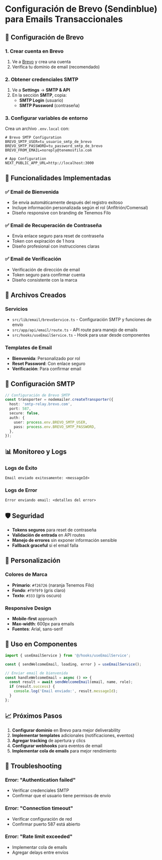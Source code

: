# Configuración de Brevo (Sendinblue) para Emails Transaccionales

## 📧 Configuración de Brevo

### 1. Crear cuenta en Brevo
1. Ve a [Brevo](https://www.brevo.com/) y crea una cuenta
2. Verifica tu dominio de email (recomendado)

### 2. Obtener credenciales SMTP
1. Ve a **Settings** → **SMTP & API**
2. En la sección **SMTP**, copia:
   - **SMTP Login** (usuario)
   - **SMTP Password** (contraseña)

### 3. Configurar variables de entorno
Crea un archivo `.env.local` con:

```env
# Brevo SMTP Configuration
BREVO_SMTP_USER=tu_usuario_smtp_de_brevo
BREVO_SMTP_PASSWORD=tu_password_smtp_de_brevo
BREVO_FROM_EMAIL=noreply@tenemosfilo.com

# App Configuration
NEXT_PUBLIC_APP_URL=http://localhost:3000
```

## 🚀 Funcionalidades Implementadas

### ✅ Email de Bienvenida
- Se envía automáticamente después del registro exitoso
- Incluye información personalizada según el rol (Anfitrión/Comensal)
- Diseño responsive con branding de Tenemos Filo

### ✅ Email de Recuperación de Contraseña
- Envía enlace seguro para reset de contraseña
- Token con expiración de 1 hora
- Diseño profesional con instrucciones claras

### ✅ Email de Verificación
- Verificación de dirección de email
- Token seguro para confirmar cuenta
- Diseño consistente con la marca

## 📁 Archivos Creados

### Servicios
- `src/lib/email/brevoService.ts` - Configuración SMTP y funciones de envío
- `src/app/api/email/route.ts` - API route para manejo de emails
- `src/hooks/useEmailService.ts` - Hook para usar desde componentes

### Templates de Email
- **Bienvenida**: Personalizado por rol
- **Reset Password**: Con enlace seguro
- **Verificación**: Para confirmar email

## 🔧 Configuración SMTP

```typescript
// Configuración de Brevo SMTP
const transporter = nodemailer.createTransporter({
  host: 'smtp-relay.brevo.com',
  port: 587,
  secure: false,
  auth: {
    user: process.env.BREVO_SMTP_USER,
    pass: process.env.BREVO_SMTP_PASSWORD,
  },
});
```

## 📊 Monitoreo y Logs

### Logs de Éxito
```
Email enviado exitosamente: <messageId>
```

### Logs de Error
```
Error enviando email: <detalles del error>
```

## 🛡️ Seguridad

- **Tokens seguros** para reset de contraseña
- **Validación de entrada** en API routes
- **Manejo de errores** sin exponer información sensible
- **Fallback graceful** si el email falla

## 🎨 Personalización

### Colores de Marca
- **Primario**: `#f26726` (naranja Tenemos Filo)
- **Fondo**: `#f9f9f9` (gris claro)
- **Texto**: `#333` (gris oscuro)

### Responsive Design
- **Mobile-first** approach
- **Max-width**: 600px para emails
- **Fuentes**: Arial, sans-serif

## 🔄 Uso en Componentes

```typescript
import { useEmailService } from '@/hooks/useEmailService';

const { sendWelcomeEmail, loading, error } = useEmailService();

// Enviar email de bienvenida
const handleWelcomeEmail = async () => {
  const result = await sendWelcomeEmail(email, name, role);
  if (result.success) {
    console.log('Email enviado:', result.messageId);
  }
};
```

## 📈 Próximos Pasos

1. **Configurar dominio** en Brevo para mejor deliverability
2. **Implementar templates** adicionales (notificaciones, eventos)
3. **Agregar tracking** de apertura y clics
4. **Configurar webhooks** para eventos de email
5. **Implementar cola de emails** para mejor rendimiento

## 🚨 Troubleshooting

### Error: "Authentication failed"
- Verificar credenciales SMTP
- Confirmar que el usuario tiene permisos de envío

### Error: "Connection timeout"
- Verificar configuración de red
- Confirmar puerto 587 está abierto

### Error: "Rate limit exceeded"
- Implementar cola de emails
- Agregar delays entre envíos

